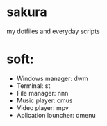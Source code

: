 # sakura
my dotfiles and everyday scripts

# soft:
- Windows manager: dwm
- Terminal: st
- File manager: nnn
- Music player: cmus
- Video player: mpv
- Aplication louncher: dmenu
